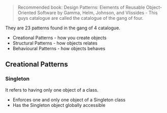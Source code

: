>Recommended book: Design Patterns: Elements of Reusable Object-Oriented Software by Gamma, Helm, Johnson, and Vlissides - This guys catalogue are called the catalogue of the gang of four. 

They are 23 patterns found in the gang of 4 catalogue.
- Creational Patterns - how you create objects
- Structural Patterns - how objects relates
- Behavioural Patterns - how objects behaves

## Creational Patterns
### Singleton 
It refers to having only one object of a class.
- Enforces one and only one object of a Singleton class
- Has the Singleton object globally accessible